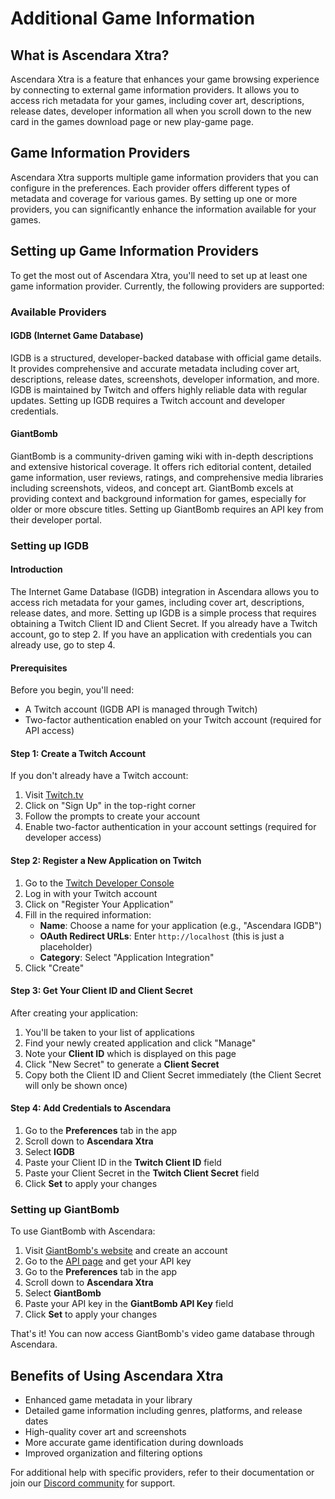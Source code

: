 # Additional Game Information

## What is Ascendara Xtra?
Ascendara Xtra is a feature that enhances your game browsing experience by connecting to external game information providers. It allows you to access rich metadata for your games, including cover art, descriptions, release dates, developer information all when you scroll down to the new card in the games download page or new play-game page.

## Game Information Providers
Ascendara Xtra supports multiple game information providers that you can configure in the preferences. Each provider offers different types of metadata and coverage for various games. By setting up one or more providers, you can significantly enhance the information available for your games.

## Setting up Game Information Providers
To get the most out of Ascendara Xtra, you'll need to set up at least one game information provider. Currently, the following providers are supported:

### Available Providers

#### IGDB (Internet Game Database)
IGDB is a structured, developer-backed database with official game details. It provides comprehensive and accurate metadata including cover art, descriptions, release dates, screenshots, developer information, and more. IGDB is maintained by Twitch and offers highly reliable data with regular updates. Setting up IGDB requires a Twitch account and developer credentials.

#### GiantBomb
GiantBomb is a community-driven gaming wiki with in-depth descriptions and extensive historical coverage. It offers rich editorial content, detailed game information, user reviews, ratings, and comprehensive media libraries including screenshots, videos, and concept art. GiantBomb excels at providing context and background information for games, especially for older or more obscure titles. Setting up GiantBomb requires an API key from their developer portal.

### Setting up IGDB

#### Introduction
The Internet Game Database (IGDB) integration in Ascendara allows you to access rich metadata for your games, including cover art, descriptions, release dates, and more. Setting up IGDB is a simple process that requires obtaining a Twitch Client ID and Client Secret. If you already have a Twitch account, go to step 2. If you have an application with credentials you can already use, go to step 4.

#### Prerequisites
Before you begin, you'll need:
- A Twitch account (IGDB API is managed through Twitch)
- Two-factor authentication enabled on your Twitch account (required for API access)

#### Step 1: Create a Twitch Account
If you don't already have a Twitch account:
1. Visit [Twitch.tv](https://www.twitch.tv/)
2. Click on "Sign Up" in the top-right corner
3. Follow the prompts to create your account
4. Enable two-factor authentication in your account settings (required for developer access)

#### Step 2: Register a New Application on Twitch
1. Go to the [Twitch Developer Console](https://dev.twitch.tv/console/apps/create)
2. Log in with your Twitch account
3. Click on "Register Your Application"
4. Fill in the required information:
   - **Name**: Choose a name for your application (e.g., "Ascendara IGDB")
   - **OAuth Redirect URLs**: Enter `http://localhost` (this is just a placeholder)
   - **Category**: Select "Application Integration"
5. Click "Create"

#### Step 3: Get Your Client ID and Client Secret
After creating your application:
1. You'll be taken to your list of applications
2. Find your newly created application and click "Manage"
3. Note your **Client ID** which is displayed on this page
4. Click "New Secret" to generate a **Client Secret**
5. Copy both the Client ID and Client Secret immediately (the Client Secret will only be shown once)

#### Step 4: Add Credentials to Ascendara
1. Go to the **Preferences** tab in the app
2. Scroll down to **Ascendara Xtra**
3. Select **IGDB**
4. Paste your Client ID in the **Twitch Client ID** field
5. Paste your Client Secret in the **Twitch Client Secret** field
6. Click **Set** to apply your changes

### Setting up GiantBomb

To use GiantBomb with Ascendara:

1. Visit [GiantBomb's website](https://www.giantbomb.com/) and create an account
2. Go to the [API page](https://www.giantbomb.com/api/) and get your API key
3. Go to the **Preferences** tab in the app
4. Scroll down to **Ascendara Xtra**
5. Select **GiantBomb**
6. Paste your API key in the **GiantBomb API Key** field
7. Click **Set** to apply your changes

That's it! You can now access GiantBomb's video game database through Ascendara.

## Benefits of Using Ascendara Xtra
- Enhanced game metadata in your library
- Detailed game information including genres, platforms, and release dates
- High-quality cover art and screenshots
- More accurate game identification during downloads
- Improved organization and filtering options

For additional help with specific providers, refer to their documentation or join our [Discord community](https://ascendara.app/discord) for support.